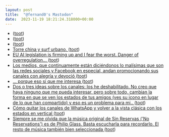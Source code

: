```yaml
---
layout: post
title:  "@fernand0's Mastodon"
date:  2023-11-19 18:21:24.318000+00:00
---
```

*  [ ](https://mastodon.la/@pthenq1) ([toot](https://mastodon.social/@fernand0/111438599558476340))
*  [ ](https://mastodon.social/users/fernand0/statuses/111438599216702615/activity) ([toot](https://mastodon.social/users/fernand0/statuses/111438599216702615/activity))
*  [ ](https://mastodon.social/users/fernand0/statuses/111438595085240492/activity) ([toot](https://mastodon.social/users/fernand0/statuses/111438595085240492/activity))
*  [Torre china y surf urbano. ](https://avecesunafoto.wordpress.com/2023/11/19/torre-china-y-surf-urbano) ([toot](https://mastodon.social/@fernand0/111438573318311012))
*  [EU AI legislation is firming up and I fear the worst. Danger of overregulation... ](http://donaldclarkplanb.blogspot.com/2023/11/eu-ai-legislation-is-firming-up-ill-add.htm) ([toot](https://mastodon.social/@fernand0/111438534570759781))
*  [Los medios, que continuamente están diciéndonos lo malísimas que son las redes sociales y Facebook en especial, andan promocionando sus canales con alegría y devoció ](https://mastodon.social/@fernand0/111438497371046400) ([toot](https://mastodon.social/@fernand0/111438497371046400))
*  [... porque eso sí que me interesa ](https://mastodon.social/@fernand0/111438496425121576) ([toot](https://mastodon.social/@fernand0/111438496425121576))
*  [Dos o tres ideas sobre los canales: los he deshabilitado. No creo que haya ninguno que me pueda interesar, pero sobre todo, cambian la forma en que se ven los estados de tus amigos (ves su icono en lugar de lo que han compartido) y eso es un problema para mi.. ](https://mastodon.social/@fernand0/111438494817183579) ([toot](https://mastodon.social/@fernand0/111438494817183579))
*  [Cómo quitar los canales de WhatsApp y volver a la vista clásica con los estados en vertical ](https://www.xataka.com/basics/como-quitar-canales-whatsapp-volver-a-vista-clasica-estados-vertica) ([toot](https://mastodon.social/@fernand0/111438414940971447))
*  [Siempre se me olvida que la música original de Sin Reservas (&#39;No Reservations&#39;) es de Philip Glass. Basta escucharla para recordarlo. El resto de música también bien seleccionada ](https://mastodon.social/@fernand0/111438286445918042) ([toot](https://mastodon.social/@fernand0/111438286445918042))
